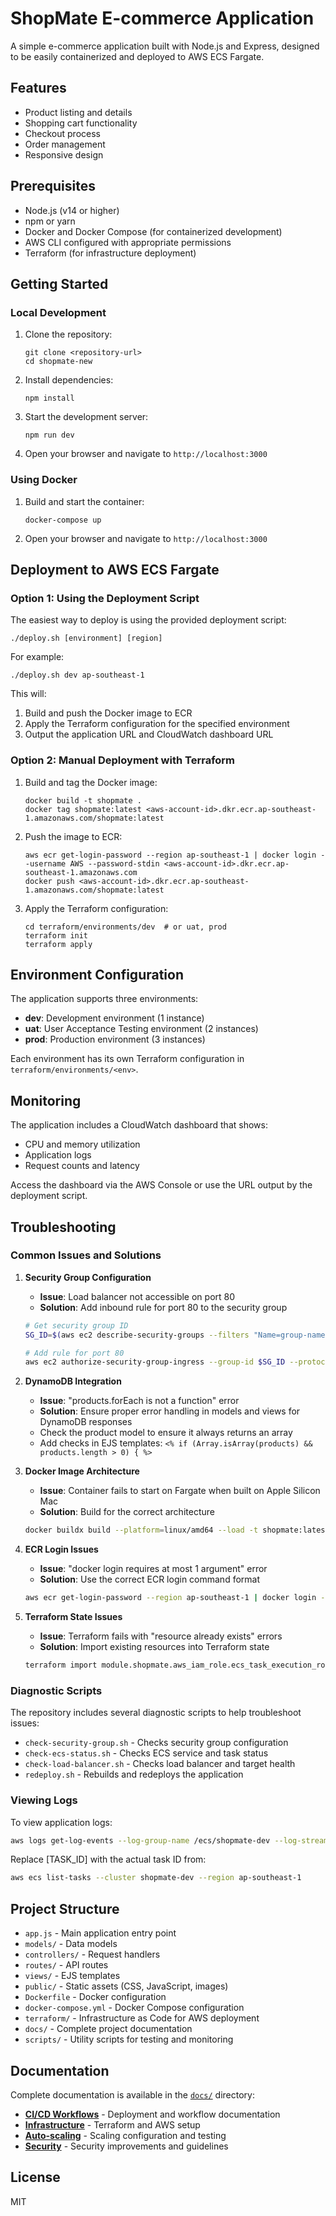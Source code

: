 # ShopMate E-commerce Application

A simple e-commerce application built with Node.js and Express, designed to be easily containerized and deployed to AWS ECS Fargate.

## Features

- Product listing and details
- Shopping cart functionality
- Checkout process
- Order management
- Responsive design

## Prerequisites

- Node.js (v14 or higher)
- npm or yarn
- Docker and Docker Compose (for containerized development)
- AWS CLI configured with appropriate permissions
- Terraform (for infrastructure deployment)

## Getting Started

### Local Development

1. Clone the repository:
   ```
   git clone <repository-url>
   cd shopmate-new
   ```

2. Install dependencies:
   ```
   npm install
   ```

3. Start the development server:
   ```
   npm run dev
   ```

4. Open your browser and navigate to `http://localhost:3000`

### Using Docker

1. Build and start the container:
   ```
   docker-compose up
   ```

2. Open your browser and navigate to `http://localhost:3000`

## Deployment to AWS ECS Fargate

### Option 1: Using the Deployment Script

The easiest way to deploy is using the provided deployment script:

```
./deploy.sh [environment] [region]
```

For example:
```
./deploy.sh dev ap-southeast-1
```

This will:
1. Build and push the Docker image to ECR
2. Apply the Terraform configuration for the specified environment
3. Output the application URL and CloudWatch dashboard URL

### Option 2: Manual Deployment with Terraform

1. Build and tag the Docker image:
   ```
   docker build -t shopmate .
   docker tag shopmate:latest <aws-account-id>.dkr.ecr.ap-southeast-1.amazonaws.com/shopmate:latest
   ```

2. Push the image to ECR:
   ```
   aws ecr get-login-password --region ap-southeast-1 | docker login --username AWS --password-stdin <aws-account-id>.dkr.ecr.ap-southeast-1.amazonaws.com
   docker push <aws-account-id>.dkr.ecr.ap-southeast-1.amazonaws.com/shopmate:latest
   ```

3. Apply the Terraform configuration:
   ```
   cd terraform/environments/dev  # or uat, prod
   terraform init
   terraform apply
   ```

## Environment Configuration

The application supports three environments:

- **dev**: Development environment (1 instance)
- **uat**: User Acceptance Testing environment (2 instances)
- **prod**: Production environment (3 instances)

Each environment has its own Terraform configuration in `terraform/environments/<env>`.

## Monitoring

The application includes a CloudWatch dashboard that shows:

- CPU and memory utilization
- Application logs
- Request counts and latency

Access the dashboard via the AWS Console or use the URL output by the deployment script.

## Troubleshooting

### Common Issues and Solutions

1. **Security Group Configuration**
   - **Issue**: Load balancer not accessible on port 80
   - **Solution**: Add inbound rule for port 80 to the security group
   ```bash
   # Get security group ID
   SG_ID=$(aws ec2 describe-security-groups --filters "Name=group-name,Values=shopmate-sg-dev" --query "SecurityGroups[0].GroupId" --output text --region ap-southeast-1)
   
   # Add rule for port 80
   aws ec2 authorize-security-group-ingress --group-id $SG_ID --protocol tcp --port 80 --cidr 0.0.0.0/0 --region ap-southeast-1
   ```

2. **DynamoDB Integration**
   - **Issue**: "products.forEach is not a function" error
   - **Solution**: Ensure proper error handling in models and views for DynamoDB responses
   - Check the product model to ensure it always returns an array
   - Add checks in EJS templates: `<% if (Array.isArray(products) && products.length > 0) { %>`

3. **Docker Image Architecture**
   - **Issue**: Container fails to start on Fargate when built on Apple Silicon Mac
   - **Solution**: Build for the correct architecture
   ```bash
   docker buildx build --platform=linux/amd64 --load -t shopmate:latest .
   ```

4. **ECR Login Issues**
   - **Issue**: "docker login requires at most 1 argument" error
   - **Solution**: Use the correct ECR login command format
   ```bash
   aws ecr get-login-password --region ap-southeast-1 | docker login --username AWS --password-stdin $(aws ecr get-authorization-token --query 'authorizationData[].proxyEndpoint' --output text)
   ```

5. **Terraform State Issues**
   - **Issue**: Terraform fails with "resource already exists" errors
   - **Solution**: Import existing resources into Terraform state
   ```bash
   terraform import module.shopmate.aws_iam_role.ecs_task_execution_role shopmate-execution-role-dev
   ```

### Diagnostic Scripts

The repository includes several diagnostic scripts to help troubleshoot issues:

- `check-security-group.sh` - Checks security group configuration
- `check-ecs-status.sh` - Checks ECS service and task status
- `check-load-balancer.sh` - Checks load balancer and target health
- `redeploy.sh` - Rebuilds and redeploys the application

### Viewing Logs

To view application logs:

```bash
aws logs get-log-events --log-group-name /ecs/shopmate-dev --log-stream-name shopmate/shopmate/[TASK_ID] --region ap-southeast-1
```

Replace [TASK_ID] with the actual task ID from:

```bash
aws ecs list-tasks --cluster shopmate-dev --region ap-southeast-1
```

## Project Structure

- `app.js` - Main application entry point
- `models/` - Data models
- `controllers/` - Request handlers
- `routes/` - API routes
- `views/` - EJS templates
- `public/` - Static assets (CSS, JavaScript, images)
- `Dockerfile` - Docker configuration
- `docker-compose.yml` - Docker Compose configuration
- `terraform/` - Infrastructure as Code for AWS deployment
- `docs/` - Complete project documentation
- `scripts/` - Utility scripts for testing and monitoring

## Documentation

Complete documentation is available in the [`docs/`](docs/) directory:

- **[CI/CD Workflows](docs/CICD-WORKFLOWS.md)** - Deployment and workflow documentation
- **[Infrastructure](docs/TERRAFORM_DOCUMENTATION.md)** - Terraform and AWS setup
- **[Auto-scaling](docs/AUTOSCALING_GUIDE.md)** - Scaling configuration and testing
- **[Security](docs/SECURITY_FIXES.md)** - Security improvements and guidelines

## License

MIT